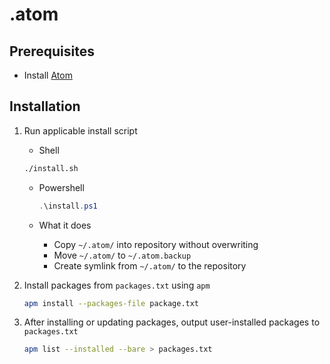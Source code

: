 # .atom

## Prerequisites

-   Install [Atom](https://atom.io)

## Installation

1.  Run applicable install script

    -   Shell

	```sh
	./install.sh
	```

    -   Powershell

        ```powershell
        .\install.ps1
        ```

    -   What it does

        -   Copy `~/.atom/` into repository without overwriting
        -   Move `~/.atom/` to `~/.atom.backup`
        -   Create symlink from `~/.atom/` to the repository

2.  Install packages from `packages.txt` using `apm`

    ```sh
    apm install --packages-file package.txt
    ```

3.  After installing or updating packages, output user-installed packages to `packages.txt`

    ```sh
    apm list --installed --bare > packages.txt
    ```

[//]: # (TODO: add shell script)
